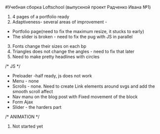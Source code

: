 #Учебная сборка Loftschool (выпускной проект Радченко Ивана №1)

1. 4 pages of a portfolio ready
2. Adaptiveness- several areas of improvement -
- Portfolio page(need to fix the maximum resize, it stucks to early)
- The slider is broken - need to fix the pug with JS in parallel
3. Fonts change their sizes on each bp
4. Triangles does not change the angles - need to fix that later
5. Need to make pretty headlines with circles

/* JS */
 - Preloader -half ready, js does not work
 - Menu - none
 - Scrolls - none. Need to create Link elements around svgs and add the smooth scroll affect
 - Nav manu on the blog post with Fixed movement of the block
 - Form Ajax
 - Slider - the harders part
 
 
/* ANIMATION */
1. Not started yet




